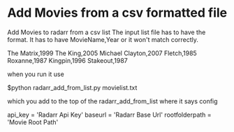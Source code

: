 # Add Movies from a csv formatted file

Add Movies to radarr from a csv list
The input list file has to have the format. It has to have MovieName,Year or it won't match correctly.

The Matrix,1999
The King,2005
Michael Clayton,2007
Fletch,1985
Roxanne,1987
Kingpin,1996
Stakeout,1987

when you run it use

$python radarr_add_from_list.py movielist.txt

which you add to the top of the radarr_add_from_list where it says config

api_key = 'Radarr Api Key'
baseurl = 'Radarr Base Url'
rootfolderpath = 'Movie Root Path'
